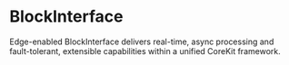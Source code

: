 # BlockInterface
Edge-enabled BlockInterface delivers real-time, async processing and fault-tolerant, extensible capabilities within a unified CoreKit framework.
